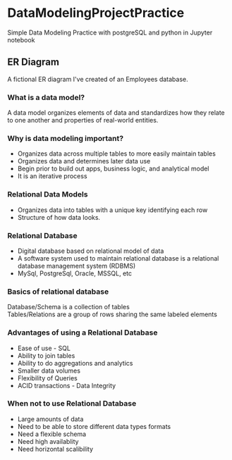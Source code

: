 # DataModelingProjectPractice
Simple Data Modeling Practice with postgreSQL and python in Jupyter notebook

## ER Diagram
A fictional ER diagram I've created of an Employees database. 

### What is a data model?
A data model organizes elements of data and standardizes how they
relate to one another and properties of real-world entities.

### Why is data modeling important?
* Organizes data across multiple tables to more easily maintain tables
* Organizes data and determines later data use
* Begin prior to build out apps, business logic, and analytical model
* It is an iterative process

### Relational Data Models
* Organizes data into tables with a unique key identifying each row
* Structure of how data looks.
### Relational Database
* Digital database based on relational model of data
* A software system used to maintain relational database is a relational database management system (RDBMS)
* MySql, PostgreSql, Oracle, MSSQL, etc

### Basics of relational database
Database/Schema is a collection of tables  
Tables/Relations are a group of rows sharing the same labeled elements

### Advantages of using a Relational Database
* Ease of use - SQL
* Ability to join tables
* Ability to do aggregations and analytics
* Smaller data volumes
* Flexibility of Queries
* ACID transactions - Data Integrity

### When not to use Relational Database
* Large amounts of data
* Need to be able to store different data types formats
* Need a flexible schema
* Need high availablity
* Need horizontal scalibility



